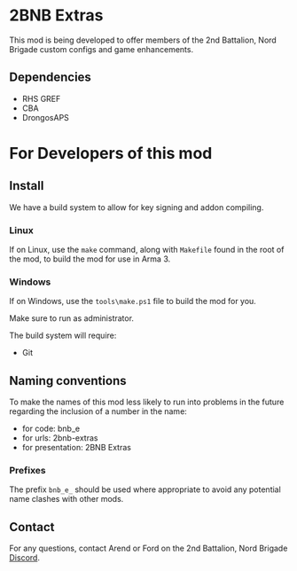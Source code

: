 # 2BNB Extras
This mod is being developed to offer members of the 2nd Battalion, Nord Brigade custom configs and game enhancements.

## Dependencies
- RHS GREF
- CBA
- DrongosAPS


# For Developers of this mod
## Install
We have a build system to allow for key signing and addon compiling.

### Linux
If on Linux, use the `make` command, along with `Makefile` found in the root of the mod, to build the mod for use in Arma 3.

### Windows
If on Windows, use the `tools\make.ps1` file to build the mod for you.

Make sure to run as administrator.

The build system will require:
- Git

## Naming conventions
To make the names of this mod less likely to run into problems in the future regarding the inclusion of a number in the name:
- for code: bnb_e
- for urls: 2bnb-extras
- for presentation: 2BNB Extras

### Prefixes
The prefix `bnb_e_` should be used where appropriate to avoid any potential name clashes with other mods.

## Contact
For any questions, contact Arend or Ford on the 2nd Battalion, Nord Brigade [Discord](https://discord.gg/DRaWNyf).

